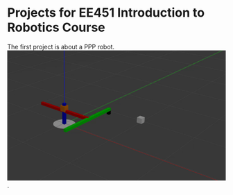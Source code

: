 # Projects for EE451 Introduction to Robotics Course

The first project is about a PPP robot.
![](https://github.com/musalmaz/EE451_IntroductiontoRobotics/blob/main/vids/ppprobot.gif).
